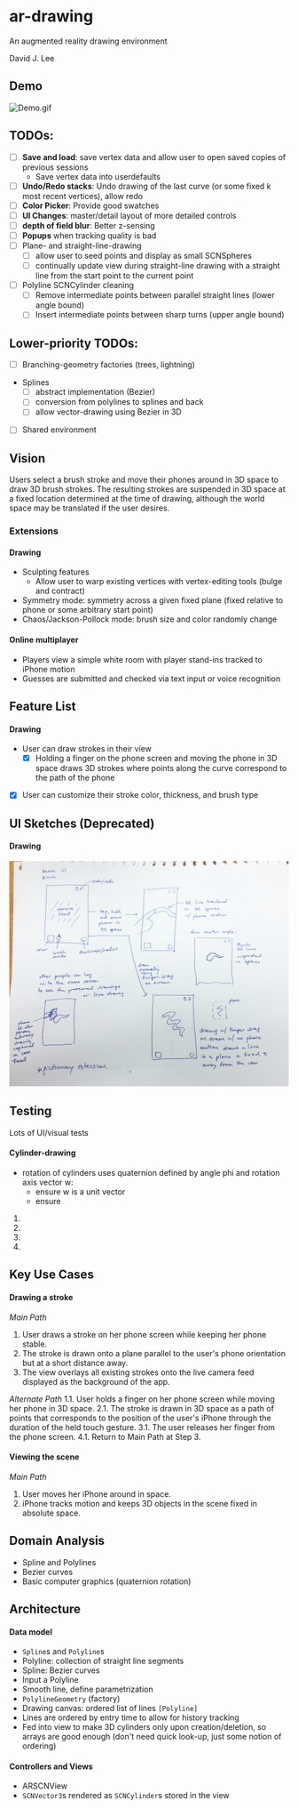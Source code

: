 # ar-drawing
An augmented reality drawing environment

David J. Lee

## Demo
![Demo.gif](https://github.com/deejayessel/ar-drawing/blob/master/flat_brush_test.gif)

## TODOs:
- [ ] **Save and load**: save vertex data and allow user to open saved copies of previous sessions
  - Save vertex data into userdefaults
- [ ] **Undo/Redo stacks**: Undo drawing of the last curve (or some fixed k most recent vertices), allow redo
- [ ] **Color Picker**: Provide good swatches
- [ ] **UI Changes**: master/detail layout of more detailed controls
- [ ] **depth of field blur**: Better z-sensing
- [ ] **Popups** when tracking quality is bad
- [ ] Plane- and straight-line-drawing
  - [ ] allow user to seed points and display as small SCNSpheres
  - [ ] continually update view during straight-line drawing with a straight line from the start point to the current point
- [ ] Polyline SCNCylinder cleaning
   - [ ] Remove intermediate points between parallel straight lines (lower angle bound)
   - [ ] Insert intermediate points between sharp turns (upper angle bound)
   
## Lower-priority TODOs:
- [ ] Branching-geometry factories (trees, lightning)
- Splines
  - [ ] abstract implementation (Bezier)
  - [ ] conversion from polylines to splines and back
  - [ ] allow vector-drawing using Bezier in 3D
- [ ] Shared environment

## Vision
Users select a brush stroke and move their phones around in 3D space to draw 3D brush strokes.
The resulting strokes are suspended in 3D space at a fixed location determined at the time of drawing,
although the world space may be translated if the user desires.

### Extensions
#### Drawing
- Sculpting features
  - Allow user to warp existing vertices with vertex-editing tools (bulge and contract)
- Symmetry mode: symmetry across a given fixed plane (fixed relative to phone or some arbitrary start point)
- Chaos/Jackson-Pollock mode: brush size and color randomly change
#### Online multiplayer
  - Players view a simple white room with player stand-ins tracked to iPhone motion
  - Guesses are submitted and checked via text input or voice recognition

## Feature List
#### Drawing
- User can draw strokes in their view
  - [x] Holding a finger on the phone screen and moving the phone in 3D space draws 3D strokes 
        where points along the curve correspond to the path of the phone
- [x] User can customize their stroke color, thickness, and brush type

## UI Sketches (Deprecated)
#### Drawing
![Drawing UI Sketches](https://github.com/deejayessel/ar-drawing/blob/master/20181114_214855-01-01.jpeg)

## Testing
Lots of UI/visual tests
#### Cylinder-drawing
- rotation of cylinders uses quaternion defined by angle phi and rotation axis vector w:
  - ensure w is a unit vector
  - ensure 

1.
2.
3.
4.

## Key Use Cases
#### Drawing a stroke
*Main Path*
1. User draws a stroke on her phone screen while keeping her phone stable.
2. The stroke is drawn onto a plane parallel to the user's phone orientation but at a short distance away. 
3. The view overlays all existing strokes onto the live camera feed displayed as the background of the app.  

*Alternate Path*
1.1. User holds a finger on her phone screen while moving her phone in 3D space.
2.1. The stroke is drawn in 3D space as a path of points that corresponds to the position of the user's
     iPhone through the duration of the held touch gesture.
3.1. The user releases her finger from the phone screen.
4.1. Return to Main Path at Step 3.

#### Viewing the scene
*Main Path*
1. User moves her iPhone around in space.
2. iPhone tracks motion and keeps 3D objects in the scene fixed in absolute space.

## Domain Analysis
- Spline and Polylines
- Bezier curves
- Basic computer graphics (quaternion rotation)

## Architecture
[//]: # (Describe the major components and data structures for your data model, as well as the top-level controllers and views of your UI. Feel free to use diagrams.)

#### Data model
* `Spline`s and `Polyline`s
 * Polyline: collection of straight line segments
 * Spline: Bezier curves
  * Input a Polyline
  * Smooth line, define parametrization
* `PolylineGeometry` (factory)
* Drawing canvas: ordered list of lines `[Polyline]`
 * Lines are ordered by entry time to allow for history tracking
 * Fed into view to make 3D cylinders only upon creation/deletion, so arrays are good enough 
   (don't need quick look-up, just some notion of ordering)

#### Controllers and Views
- ARSCNView
- `SCNVector3`s rendered as `SCNCylinder`s stored in the view
